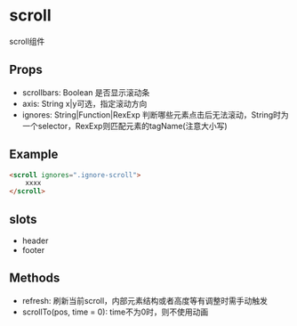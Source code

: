 scroll
===========
scroll组件


## Props

* scrollbars: Boolean 是否显示滚动条
* axis: String x|y可选，指定滚动方向
* ignores: String|Function|RexExp 判断哪些元素点击后无法滚动，String时为一个selector，RexExp则匹配元素的tagName(注意大小写)

## Example

```html
<scroll ignores=".ignore-scroll">
    xxxx
</scroll>
```

## slots

* header
* footer

## Methods

* refresh: 刷新当前scroll，内部元素结构或者高度等有调整时需手动触发
* scrollTo(pos, time = 0):  time不为0时，则不使用动画
